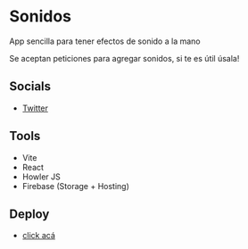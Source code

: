 # Sonidos

App sencilla para tener efectos de sonido a la mano

Se aceptan peticiones para agregar sonidos, si te es útil úsala!

## Socials

- [Twitter](https://twitter.com/Suckak)

## Tools

- Vite
- React
- Howler JS
- Firebase (Storage + Hosting)

## Deploy

- [click acá](https://sounds-7add7.web.app/)
